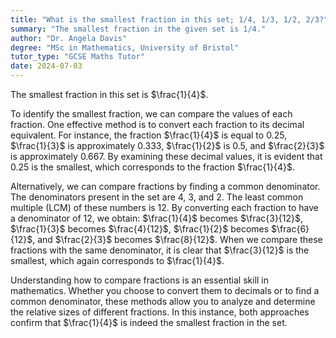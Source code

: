 ```yaml
---
title: "What is the smallest fraction in this set; 1/4, 1/3, 1/2, 2/3?"
summary: "The smallest fraction in the given set is 1/4."
author: "Dr. Angela Davis"
degree: "MSc in Mathematics, University of Bristol"
tutor_type: "GCSE Maths Tutor"
date: 2024-07-03
---
```


The smallest fraction in this set is $\frac{1}{4}$.

To identify the smallest fraction, we can compare the values of each fraction. One effective method is to convert each fraction to its decimal equivalent. For instance, the fraction $\frac{1}{4}$ is equal to $0.25$, $\frac{1}{3}$ is approximately $0.333$, $\frac{1}{2}$ is $0.5$, and $\frac{2}{3}$ is approximately $0.667$. By examining these decimal values, it is evident that $0.25$ is the smallest, which corresponds to the fraction $\frac{1}{4}$.

Alternatively, we can compare fractions by finding a common denominator. The denominators present in the set are $4$, $3$, and $2$. The least common multiple (LCM) of these numbers is $12$. By converting each fraction to have a denominator of $12$, we obtain: $\frac{1}{4}$ becomes $\frac{3}{12}$, $\frac{1}{3}$ becomes $\frac{4}{12}$, $\frac{1}{2}$ becomes $\frac{6}{12}$, and $\frac{2}{3}$ becomes $\frac{8}{12}$. When we compare these fractions with the same denominator, it is clear that $\frac{3}{12}$ is the smallest, which again corresponds to $\frac{1}{4}$.

Understanding how to compare fractions is an essential skill in mathematics. Whether you choose to convert them to decimals or to find a common denominator, these methods allow you to analyze and determine the relative sizes of different fractions. In this instance, both approaches confirm that $\frac{1}{4}$ is indeed the smallest fraction in the set.
    
